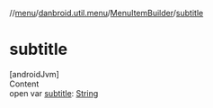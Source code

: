 //[menu](../../index.md)/[danbroid.util.menu](../index.md)/[MenuItemBuilder](index.md)/[subtitle](subtitle.md)



# subtitle  
[androidJvm]  
Content  
open var [subtitle](subtitle.md): [String](https://kotlinlang.org/api/latest/jvm/stdlib/kotlin/-string/index.html)  



